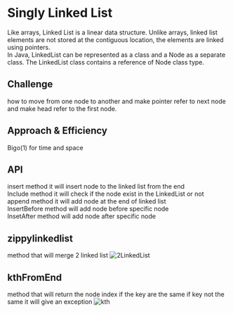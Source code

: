 # Singly Linked List
Like arrays, Linked List is a linear data structure. Unlike arrays, linked list elements are not stored at the contiguous location, the elements are linked using pointers.    
In Java, LinkedList can be represented as a class and a Node as a separate class. The LinkedList class contains a reference of Node class type.
## Challenge
how to move from one node to another and make pointer refer to next node and make head refer to the first node.
## Approach & Efficiency
Bigo(1) for time and space
## API
insert method it will insert node to the linked list  from the end   
Include method it will check if the node exist in the LinkedList or not   
append method it will add node at the end of linked list  
InsertBefore method will add node before specific node   
InsetAfter method will add node after specific node
## zippylinkedlist
method that will merge 2 linked list
![2LinkedList](https://user-images.githubusercontent.com/97651232/159567715-9fa54e92-a4b9-4e7f-a77c-7d934680e8ae.png)
## kthFromEnd
method that will return the node index if the key are the same if key not the same it will give an exception
![kth](https://user-images.githubusercontent.com/97651232/159586298-01d54236-fe60-47b4-875e-4cd182a0925c.png)

